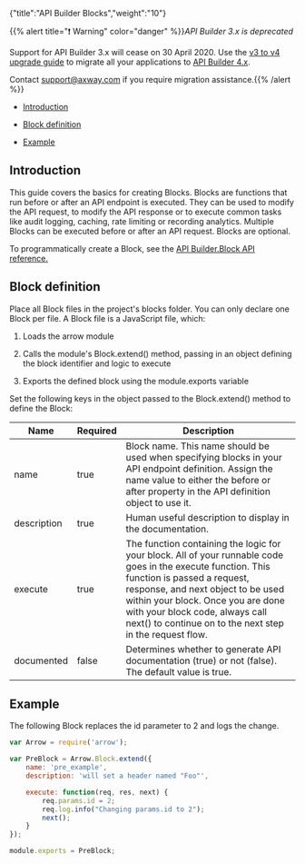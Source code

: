 {"title":"API Builder Blocks","weight":"10"}

{{% alert title="❗️ Warning" color="danger" %}}*API Builder 3.x is deprecated*

Support for API Builder 3.x will cease on 30 April 2020. Use the [v3 to v4 upgrade guide](https://docs.axway.com/bundle/API_Builder_4x_allOS_en/page/api_builder_v3_to_v4_upgrade_guide.html) to migrate all your applications to [API Builder 4.x](https://docs.axway.com/bundle/API_Builder_4x_allOS_en/page/api_builder_getting_started_guide.html).

Contact [support@axway.com](mailto:support@axway.com) if you require migration assistance.{{% /alert %}}

* [Introduction](#introduction)

* [Block definition](#block-definition)

* [Example](#example)

## Introduction

This guide covers the basics for creating Blocks. Blocks are functions that run before or after an API endpoint is executed. They can be used to modify the API request, to modify the API response or to execute common tasks like audit logging, caching, rate limiting or recording analytics. Multiple Blocks can be executed before or after an API request. Blocks are optional.

To programmatically create a Block, see the [API Builder.Block API reference.](#!/api/Arrow.Block)

## Block definition

Place all Block files in the project's blocks folder. You can only declare one Block per file. A Block file is a JavaScript file, which:

1. Loads the arrow module

2. Calls the module's Block.extend() method, passing in an object defining the block identifier and logic to execute

3. Exports the defined block using the module.exports variable

Set the following keys in the object passed to the Block.extend() method to define the Block:

| Name | Required | Description |
| --- | --- | --- |
| name | true | Block name. This name should be used when specifying blocks in your API endpoint definition. Assign the name value to either the before or after property in the API definition object to use it. |
| description | true | Human useful description to display in the documentation. |
| execute | true | The function containing the logic for your block. All of your runnable code goes in the execute function. This function is passed a request, response, and next object to be used within your block. Once you are done with your block code, always call next() to continue on to the next step in the request flow. |
| documented | false | Determines whether to generate API documentation (true) or not (false). The default value is true. |

## Example

The following Block replaces the id parameter to 2 and logs the change.

```javascript
var Arrow = require('arrow');

var PreBlock = Arrow.Block.extend({
    name: 'pre_example',
    description: 'will set a header named "Foo"',

    execute: function(req, res, next) {
        req.params.id = 2;
        req.log.info("Changing params.id to 2");
        next();
    }
});

module.exports = PreBlock;
```
